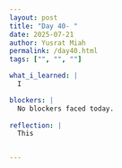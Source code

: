```yaml
---
layout: post
title: "Day 40- "
date: 2025-07-21
author: Yusrat Miah
permalink: /day40.html
tags: ["", "", ""]

what_i_learned: |
  I

blockers: |
  No blockers faced today. 
  
reflection: |
  This


---
```

